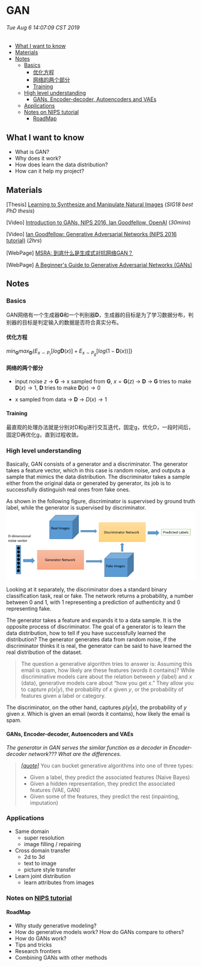 # GAN <!-- omit in toc -->

###### Tue Aug 6 14:07:09 CST 2019

- [What I want to know](#what-i-want-to-know)
- [Materials](#materials)
- [Notes](#notes)
  - [Basics](#basics)
    - [优化方程](#%e4%bc%98%e5%8c%96%e6%96%b9%e7%a8%8b)
    - [网络的两个部分](#%e7%bd%91%e7%bb%9c%e7%9a%84%e4%b8%a4%e4%b8%aa%e9%83%a8%e5%88%86)
    - [Training](#training)
  - [High level understanding](#high-level-understanding)
    - [GANs, Encoder-decoder, Autoencoders and VAEs](#gans-encoder-decoder-autoencoders-and-vaes)
  - [Applications](#applications)
  - [Notes on NIPS tutorial](#notes-on-nips-tutorial)
    - [RoadMap](#roadmap)

## What I want to know
- What is GAN?
- Why does it work?
- How does learn the data distribution?
- How can it help my project?

## Materials

[Thesis] [Learning to Synthesize and Manipulate Natural Images](http://people.csail.mit.edu/junyanz/pdf/thesis_lowres.pdf) (*SIG18 best PhD thesis*)

[Video] [Introduction to GANs, NIPS 2016, Ian Goodfellow, OpenAI](https://www.youtube.com/watch?v=9JpdAg6uMXs) (*30mins*)

<span id='nips2h'></span>
[Video] [Ian Goodfellow: Generative Adversarial Networks (NIPS 2016 tutorial)](https://www.youtube.com/watch?v=HGYYEUSm-0Q) (*2hrs*)

[WebPage] [MSRA: 到底什么是生成式对抗网络GAN？](https://www.msra.cn/zh-cn/news/features/gan-20170511)

<span id="web2"></span>
[WebPage] [A Beginner's Guide to Generative Adversarial Networks (GANs)](https://skymind.ai/wiki/generative-adversarial-network-gan)
## Notes

### Basics 
GAN网络有一个生成器$\mathbf{G}$和一个判别器$\mathbf{D}$，生成器的目标是为了学习数据分布，判别器的目标是判定输入的数据是否符合真实分布。

#### 优化方程
$min_\mathbf{G}max_\mathbf{D}\{E_{x\sim{}P_r}[log\mathbf{D}(x)]+E_{x\sim{}P_g}[log(1-\mathbf{D}(x))]\}$

#### 网络的两个部分

- input noise $z$ -> $\mathbf{G}$ -> x sampled from $\mathbf{G}$, $x=\mathbf{G}(z)$ -> $\mathbf{D}$ -> $\mathbf{G}$ tries to make $\mathbf{D}(x)\rightarrow1$, $\mathbf{D}$ tries to make $\mathbf{D}(x)\rightarrow0$

- x sampled from data -> $\mathbf{D}$ -> $D(x)\rightarrow1$

#### Training
最直观的处理办法就是分别对D和g进行交互迭代，固定g，优化D，一段时间后，固定D再优化g，直到过程收敛。

### High level understanding
Basically, GAN consists of a generator and a discriminator. The generator takes a feature vector, which in this case is random noise, and outputs a sample that mimics the data distribution. The discriminator takes a sample either from the original data or generated by generator, its job is to successfully distinguish real ones from fake ones.

As shown in the following figure, discriminator is supervised by ground truth label, while the generator is supervised by discriminator.
![](../images/gan_schema.png)

Looking at it separately, the discriminator does a standard binary classification task, real or fake. The network returns a probability, a number between 0 and 1, with 1 representing a prediction of authenticity and 0 representing fake.

The generator takes a feature and expands it to a data sample. It is the opposite process of discriminator. The goal of a generator is to learn the data distribution, how to tell if you have successfully learned the distribution? The generator generates data from random noise, if the discriminator thinks it is real, the generator can be said to have learned the real distribution of the dataset. 

> The question a generative algorithm tries to answer is: Assuming this email is spam, how likely are these features (words it contains)? While discriminative models care about the relation between $y$ (label) and $x$ (data), generative models care about “how you get $x$.” They allow you to capture $p(x\vert y)$, the probability of $x$ given $y$, or the probability of features given a label or category.

The discriminator, on the other hand, captures $p(y\vert x)$, the probability of $y$ given $x$. Which is given an email (words it contains), how likely the email is spam.

#### GANs, Encoder-decoder, Autoencoders and VAEs

*The generator in GAN serves the similar function as a decoder in Encoder-decoder network??? What are the differences.*

> [*[quote]*](#web2)
> You can bucket generative algorithms into one of three types:
> - Given a label, they predict the associated features (Naive Bayes)
> - Given a hidden representation, they predict the associated features (VAE, GAN)
> - Given some of the features, they predict the rest (inpainting, imputation)

### Applications
- Same domain
  - super resolution
  - image filling / repairing
- Cross domain transfer
  - 2d to 3d
  - text to image
  - picture style transfer
- Learn joint distribution
  - learn attributes from images

### Notes on [NIPS tutorial](#nips2h)
#### RoadMap
- Why study generative modeling?
- How do generative models work? How do GANs compare to others?
- How do GANs work?
- Tips and tricks
- Research frontiers
- Combining GANs with other methods